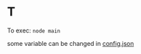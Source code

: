# T

To exec: `node main`

some variable can be changed in [config.json](https://github.com/phone64bit/grader-output-checker/blob/main/config.json)
